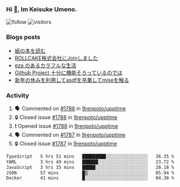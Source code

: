 ### Hi 👋, Im Keisuke Umeno.

<!--
**9renpoto/9renpoto** is a ✨ _special_ ✨ repository because its `README.md` (this file) appears on your GitHub profile.

Here are some ideas to get you started:

- 🔭 I’m currently working on ...
- 🌱 I’m currently learning ...
- 👯 I’m looking to collaborate on ...
- 🤔 I’m looking for help with ...
- 💬 Ask me about ...
- 📫 How to reach me: ...
- 😄 Pronouns: ...
- ⚡ Fun fact: ...
-->

![follow](https://img.shields.io/github/followers/9renpoto?label=Follow&style=social)
![visitors](https://komarev.com/ghpvc/?username=9renpoto&label=Profile%20views&color=0e75b6&style=flat)

### Blogs posts

<!-- BLOG-POST-LIST:START -->
- [紙の本を読む](https://9renpoto.win/entry/2024/02/25/reading-papar-book)
- [ROLLCAKE株式会社にJoinしました](https://9renpoto.win/entry/2024/02/11/join)
- [eza のあるカラフルな生活](https://9renpoto.win/entry/2024/02/01/eza)
- [Github Project 十分に機能そろっているのでは](https://9renpoto.win/entry/2024/01/14/gh-projects)
- [新年の休みを利用してasdfを卒業してmiseを触る](https://9renpoto.win/entry/2024/01/07/mise)
<!-- BLOG-POST-LIST:END -->

### Activity

<!--START_SECTION:activity-->
1. 🗣 Commented on [#1788](https://github.com/9renpoto/upptime/issues/1788#issuecomment-2003185246) in [9renpoto/upptime](https://github.com/9renpoto/upptime)
2. 🔒 Closed issue [#1788](https://github.com/9renpoto/upptime/issues/1788) in [9renpoto/upptime](https://github.com/9renpoto/upptime)
3. ❗ Opened issue [#1788](https://github.com/9renpoto/upptime/issues/1788) in [9renpoto/upptime](https://github.com/9renpoto/upptime)
4. 🗣 Commented on [#1787](https://github.com/9renpoto/upptime/issues/1787#issuecomment-2003107130) in [9renpoto/upptime](https://github.com/9renpoto/upptime)
5. 🔒 Closed issue [#1787](https://github.com/9renpoto/upptime/issues/1787) in [9renpoto/upptime](https://github.com/9renpoto/upptime)
<!--END_SECTION:activity-->

<!--START_SECTION:waka-->

```txt
TypeScript   5 hrs 51 mins   █████████░░░░░░░░░░░░░░░░   36.35 %
YAML         3 hrs 49 mins   ██████░░░░░░░░░░░░░░░░░░░   23.72 %
JavaScript   3 hrs 15 mins   █████░░░░░░░░░░░░░░░░░░░░   20.18 %
JSON         57 mins         █▒░░░░░░░░░░░░░░░░░░░░░░░   05.94 %
Docker       41 mins         █░░░░░░░░░░░░░░░░░░░░░░░░   04.30 %
```

<!--END_SECTION:waka-->
